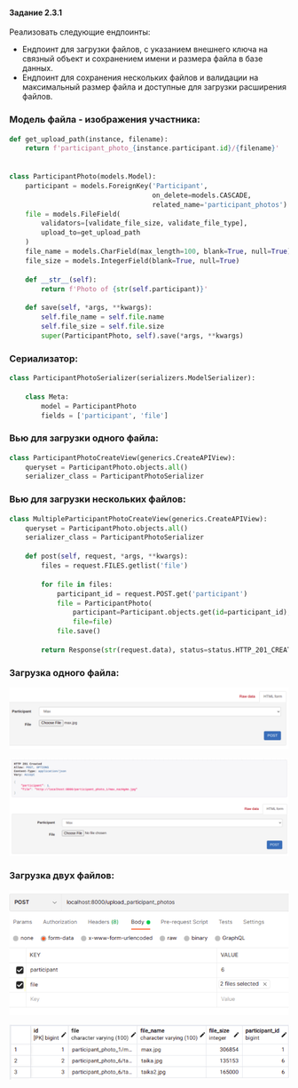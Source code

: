 #### Задание 2.3.1

Реализовать следующие ендпоинты:

- Ендпоинт для загрузки файлов, с указанием внешнего ключа на связный объект и сохранением имени и размера файла в базе данных.
- Ендпоинт для сохранения нескольких файлов и валидации на максимальный размер файла и доступные для загрузки расширения файлов.

### Модель файла - изображения участника:

```python
def get_upload_path(instance, filename):
    return f'participant_photo_{instance.participant.id}/{filename}'


class ParticipantPhoto(models.Model):
    participant = models.ForeignKey('Participant',
                                    on_delete=models.CASCADE,
                                    related_name='participant_photos')
    file = models.FileField(
        validators=[validate_file_size, validate_file_type],
        upload_to=get_upload_path
    )
    file_name = models.CharField(max_length=100, blank=True, null=True)
    file_size = models.IntegerField(blank=True, null=True)

    def __str__(self):
        return f'Photo of {str(self.participant)}'

    def save(self, *args, **kwargs):
        self.file_name = self.file.name
        self.file_size = self.file.size
        super(ParticipantPhoto, self).save(*args, **kwargs)
```

### Сериализатор:

```python
class ParticipantPhotoSerializer(serializers.ModelSerializer):

    class Meta:
        model = ParticipantPhoto
        fields = ['participant', 'file']
```

### Вью для загрузки одного файла:

```python
class ParticipantPhotoCreateView(generics.CreateAPIView):
    queryset = ParticipantPhoto.objects.all()
    serializer_class = ParticipantPhotoSerializer
```

### Вью для загрузки нескольких файлов:

```python
class MultipleParticipantPhotoCreateView(generics.CreateAPIView):
    queryset = ParticipantPhoto.objects.all()
    serializer_class = ParticipantPhotoSerializer

    def post(self, request, *args, **kwargs):
        files = request.FILES.getlist('file')

        for file in files:
            participant_id = request.POST.get('participant')
            file = ParticipantPhoto(
                participant=Participant.objects.get(id=participant_id),
                file=file)
            file.save()

        return Response(str(request.data), status=status.HTTP_201_CREATED)
```

### Загрузка одного файла:

![](../imgs/upload.png)

![](../imgs/file_uploaded.png)

### Загрузка двух файлов:

![](../imgs/uploads.png)

![](../imgs/uploads_db.png)